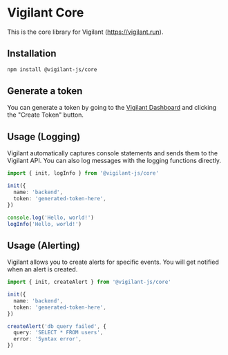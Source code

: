 # Vigilant Core

This is the core library for Vigilant (https://vigilant.run).

## Installation

```bash
npm install @vigilant-js/core
```

## Generate a token

You can generate a token by going to the [Vigilant Dashboard](https://dashboard.vigilant.run/settings/project/api) and clicking the "Create Token" button.

## Usage (Logging)

Vigilant automatically captures console statements and sends them to the Vigilant API.
You can also log messages with the logging functions directly.

```ts
import { init, logInfo } from '@vigilant-js/core'

init({
  name: 'backend',
  token: 'generated-token-here',
})

console.log('Hello, world!')
logInfo('Hello, world!')
```

## Usage (Alerting)

Vigilant allows you to create alerts for specific events.
You will get notified when an alert is created.

```ts
import { init, createAlert } from '@vigilant-js/core'

init({
  name: 'backend',
  token: 'generated-token-here',
})

createAlert('db query failed', {
  query: 'SELECT * FROM users',
  error: 'Syntax error',
})
```



